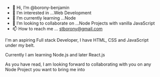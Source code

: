 - 👋 Hi, I’m @borony-benjamin
- 👀 I’m interested in ...Web Development
- 🌱 I’m currently learning ...Node
- 💞️ I’m looking to collaborate on ...Node Projects with vanilla JavaScript
- 📫 How to reach me ... stborony@gmail.com

<!---
borony-benjamin/borony-benjamin is a ✨ special ✨ repository because its `README.md` (this file) appears on your GitHub profile.
You can click the Preview link to take a look at your changes.
--->

I'm an aspiring Full stack Developer, I have HTML, CSS and JavaScript under my belt.

Currently I am learning Node.js and later React.js

As you have read, I am looking forward to collaborating with you on any Node Project you want to bring me into
